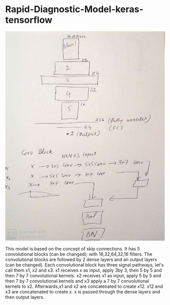 # Rapid-Diagnostic-Model-keras-tensorflow
![Block diagram of the CNN](https://github.com/covid19-Rapid-AI-Diagnostics/Rapid-Diagnostic-Model-keras-tensorflow/blob/master/CNN%20model%20for%20pneumonia.jpg)

This model is based on the concept of skip connections. It has 5 convolutional blocks (can be changed); with 16,32,64,32,16 filters. The convolutional blocks are followed by 2 dense layers and an output layers (can be changed). Each convolutional block has three signal pathways, let's call them x1, x2 and x3. x1 receives x as input, apply 3by 3, then 5 by 5 and then 7 by 7 convolutional kernels. x2 receives x1 as input, apply 5 by 5 and then 7 by 7 convolutional kernels and x3 apply a 7 by 7 convolutional kernels to x2. Afterwards,x1 and x2 are concatenated to create x12. x12 and x3 are concatenated to create x. x is passed through the dense layers and then output layers. 
